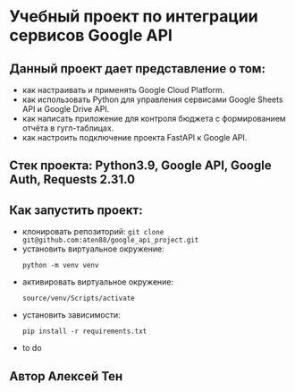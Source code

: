 # Учебный проект по интеграции сервисов Google API
## Данный проект дает представление о том:
  - как настраивать и применять Google Cloud Platform.
  - как использовать Python для управления сервисами Google Sheets API и Google Drive API.
  - как написать приложение для контроля бюджета с формированием отчёта в гугл-таблицах.
  - как настроить подключение проекта FastAPI к Google API.
## Стек проекта: Python3.9, Google API, Google Auth, Requests 2.31.0
## Как запустить проект:
  - клонировать репозиторий:
    ```git clone git@github.com:aten88/google_api_project.git```
  - установить виртуальное окружение:
    ```
    python -m venv venv
    ```
  - активировать виртуальное окружение:
    ```
    source/venv/Scripts/activate
    ```
  - установить зависимости:
    ```
    pip install -r requirements.txt
    ```
  - to do

## Автор Алексей Тен
